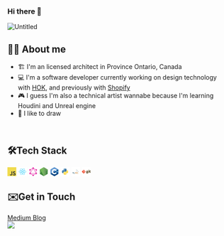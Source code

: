 ### Hi there 👋
![Untitled](https://user-images.githubusercontent.com/13730281/115248453-b2ac4c80-a0f5-11eb-83a7-6f764c1f291e.jpg)


## 👩‍💻 About me
- 🏗️ I'm an licensed architect in Province Ontario, Canada
- 💻 I'm a software developer currently working on design technology with [HOK](https://www.hok.com/), and previously with [Shopify](https://www.shopify.com/)
- 🎮 I guess I'm also a technical artist wannabe because I'm learning Houdini and Unreal engine
- 🎨 I like to draw

<br>

## 🛠️Tech Stack
<code><img height="20" src="https://raw.githubusercontent.com/github/explore/80688e429a7d4ef2fca1e82350fe8e3517d3494d/topics/javascript/javascript.png"></code>
<code><img height="20" src="https://raw.githubusercontent.com/github/explore/80688e429a7d4ef2fca1e82350fe8e3517d3494d/topics/react/react.png"></code>
<code><img height="20" src="https://raw.githubusercontent.com/github/explore/5c058a388828bb5fde0bcafd4bc867b5bb3f26f3/topics/graphql/graphql.png"></code>
<code><img height="20" src="https://raw.githubusercontent.com/github/explore/80688e429a7d4ef2fca1e82350fe8e3517d3494d/topics/nodejs/nodejs.png"></code>
<code><img height="20" src="https://raw.githubusercontent.com/github/explore/80688e429a7d4ef2fca1e82350fe8e3517d3494d/topics/cpp/cpp.png"></code>
<code><img height="20" src="https://raw.githubusercontent.com/github/explore/80688e429a7d4ef2fca1e82350fe8e3517d3494d/topics/python/python.png"></code>
<code><img height="20" src="https://raw.githubusercontent.com/github/explore/80688e429a7d4ef2fca1e82350fe8e3517d3494d/topics/mysql/mysql.png"></code>
<code><img height="20" src="https://raw.githubusercontent.com/github/explore/80688e429a7d4ef2fca1e82350fe8e3517d3494d/topics/git/git.png"></code>   

## ✉️Get in Touch
[Medium Blog](https://chloesun.medium.com/) 
<br>
<a href="https://www.linkedin.com/in/chloe-c-s-955a22114/">
  <img align="left" width="22px" src="https://raw.githubusercontent.com/peterthehan/peterthehan/master/assets/linkedin.svg" />
</a>
